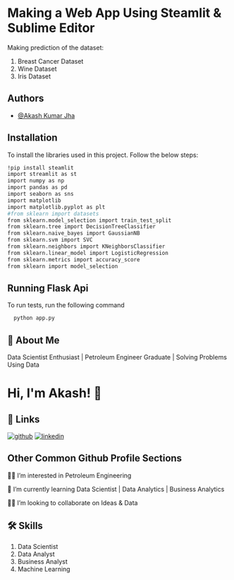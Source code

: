 
# **Making a Web App Using Steamlit & Sublime Editor**
 Making prediction of the dataset:

1. Breast Cancer Dataset
2. Wine Dataset
3. Iris Dataset 
## Authors

- [@Akash Kumar Jha](https://github.com/Akash1070)


## Installation

To install the libraries used in this project. Follow the 
below steps:

```bash
!pip install steamlit
import streamlit as st 
import numpy as np 
import pandas as pd
import seaborn as sns
import matplotlib
import matplotlib.pyplot as plt
#from sklearn import datasets
from sklearn.model_selection import train_test_split
from sklearn.tree import DecisionTreeClassifier
from sklearn.naive_bayes import GaussianNB
from sklearn.svm import SVC
from sklearn.neighbors import KNeighborsClassifier
from sklearn.linear_model import LogisticRegression
from sklearn.metrics import accuracy_score
from sklearn import model_selection
```
    
## Running Flask Api

To run tests, run the following command

```bash
  python app.py
```


## 🚀 About Me

Data Scientist Enthusiast | Petroleum Engineer Graduate | Solving Problems Using Data 


# Hi, I'm Akash! 👋


## 🔗 Links
[![github](https://img.shields.io/badge/github-000?style=for-the-badge&logo=ko-fi&logoColor=white)](https://github.com/Akash1070)
[![linkedin](https://img.shields.io/badge/linkedin-0A66C2?style=for-the-badge&logo=linkedin&logoColor=white)](https://www.linkedin.com/in/akashkumar107/)
## Other Common Github Profile Sections
👩‍💻 I’m interested in Petroleum Engineering

🧠 I’m currently learning Data Scientist | Data Analytics | Business Analytics

👯‍♀️ I’m looking to collaborate on Ideas & Data




## 🛠 Skills
1. Data Scientist
2. Data Analyst
3. Business Analyst
4. Machine Learning 

